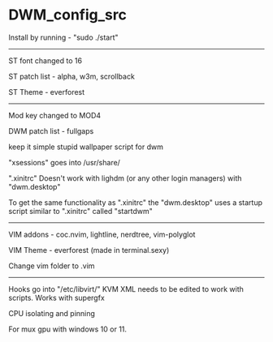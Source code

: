 # DWM_config_src

Install by running - "sudo ./start"

------------------------------------
ST font changed to 16  

ST patch list - alpha, w3m, scrollback

ST Theme - everforest

------------------------------------
Mod key changed to MOD4  

DWM patch list - fullgaps

keep it simple stupid wallpaper script for dwm  

"xsessions" goes into /usr/share/

".xinitrc" Doesn't work with lighdm (or any other login managers) with "dwm.desktop"

To get the same functionality as ".xinitrc" the "dwm.desktop" uses a startup script similar to ".xinitrc" called "startdwm"

------------------------------------
VIM addons - coc.nvim, lightline, nerdtree, vim-polyglot

VIM Theme - everforest (made in terminal.sexy)

Change vim folder to .vim

------------------------------------
Hooks go into "/etc/libvirt/"
KVM XML needs to be edited to work with scripts. Works with supergfx

CPU isolating and pinning

For mux gpu with windows 10 or 11. 
